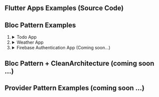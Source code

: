 ## Flutter Apps Examples (Source Code)
## Bloc Pattern Examples
1. <details> 
    <summary>Todo App</summary>

    A. [Cubit + StreamSubscription](https://github.com/MySelfMukund/Flutter_Todo_Cubit_StreamSubscription)  
    B. [Cubit + BlocListener](https://github.com/MySelfMukund/Flutter_Todo_Cubit_BlocListner)  
    C. [Bloc + StreamSubscription](https://github.com/MySelfMukund/flutter_todo_bloc_stream_subscription)  
    D. [Bloc + BlocListener](https://github.com/MySelfMukund/flutter_todo_bloc_listener)

   </details>

2. <details> 
    <summary>Weather App</summary>

    A. [Cubit + StreamSubscription](https://github.com/MySelfMukund/flutter_weatherapp_cubit_streamsubscription)  
    B. [Cubit + BlocListener](https://github.com/MySelfMukund/flutter_weather_app_cubit_bloclistener)  
    C. [Bloc + StreamSubscription](https://github.com/MySelfMukund/flutter_weatherapp_bloc_stream_subscription)  
    D. [Bloc + BlocListener](https://github.com/MySelfMukund/flutter_weather_app_bloc_bloclistener)  ($${\color{red}Newly added}$$)

   </details>

4. <details> 
    <summary>Firebase Authentication App (Coming soon...)</summary>

    A. [Cubit + StreamSubscription]()  
    B. [Cubit + BlocListener]()  
    C. [Bloc + StreamSubscription]()  
    D. [Bloc + BlocListener]() 

   </details>
   

## Bloc Pattern + CleanArchitecture (coming soon ...)
   

## Provider Pattern Examples (coming soon ...)
